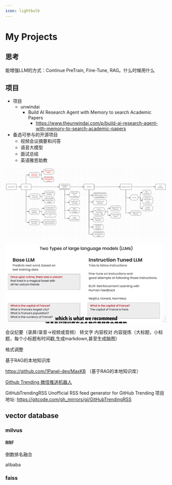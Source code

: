 ```yaml
---
icon: lightbulb
---
```

# My Projects
## 思考
能增强LLM的方式：Continue PreTrain, Fine-Tune, RAG。什么时候用什么

## 项目
- 项目
  - unwindai
    - Build AI Research Agent with Memory to search Academic Papers
      - https://www.theunwindai.com/p/build-ai-research-agent-with-memory-to-search-academic-papers
- 备选可参与的开源项目
  - 视频会议摘要和问答
  - 语音大模型
  - 面试总结
  - 英语雅思助教

![alt text](images/image.png)

![alt text](images/image-2.png)

会议纪要（录屏/录音->视频或音频）
转文字
内容校对
内容提炼（大标题，小标题，每个小标题有时间戳,生成markdown,甚至生成脑图）

格式调整

基于RAG的本地知识库

https://github.com/1Panel-dev/MaxKB  （基于RAG的本地知识库）

[Github Trending 微信推送机器人](https://blog.csdn.net/m0_73382195/article/details/136061949?ops_request_misc=%257B%2522request%255Fid%2522%253A%25221120f7cb7afe9b292aa00ab1cd0fae6d%2522%252C%2522scm%2522%253A%252220140713.130102334..%2522%257D&request_id=1120f7cb7afe9b292aa00ab1cd0fae6d&biz_id=0&utm_medium=distribute.pc_search_result.none-task-blog-2~all~sobaiduend~default-1-136061949-null-null.142^v101^pc_search_result_base9&utm_term=github%20trending&spm=1018.2226.3001.4187)

GitHubTrendingRSS
Unofficial RSS feed generator for GitHub Trending
项目地址: https://gitcode.com/gh_mirrors/gi/GitHubTrendingRSS

## vector database
### milvus
#### RRF
倒数排名融合

alibaba

### faiss
